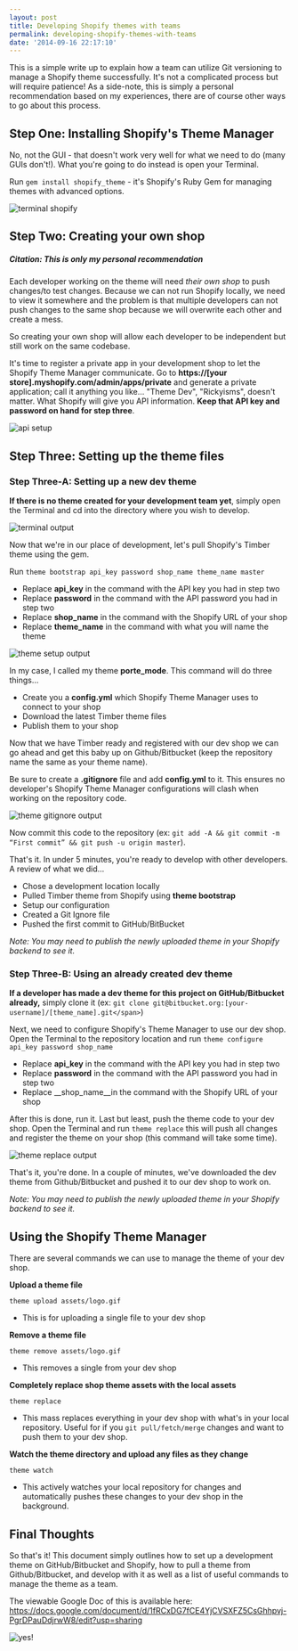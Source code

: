 ```yaml
---
layout: post
title: Developing Shopify themes with teams
permalink: developing-shopify-themes-with-teams
date: '2014-09-16 22:17:10'
---
```


This is a simple write up to explain how a team can utilize Git versioning to manage a Shopify theme successfully. It's not a complicated process but will require patience! As a side-note, this is simply a personal recommendation based on my experiences, there are of course other ways to go about this process.

## Step One: Installing Shopify's Theme Manager

No, not the GUI - that doesn't work very well for what we need to do (many GUIs don't!). What you're going to do instead is open your Terminal.

Run `gem install shopify_theme` - it's Shopify's Ruby Gem for managing themes with advanced options.

![terminal shopify](/assets/images/posts/shopify-1.png)

## Step Two: Creating your own shop

##### Citation: This is only my personal recommendation

Each developer working on the theme will need _their own shop_ to push changes/to test changes. Because we can not run Shopify locally, we need to view it somewhere and the problem is that multiple developers can not push changes to the same shop because we will overwrite each other and create a mess.

So creating your own shop will allow each developer to be independent but still work on the same codebase.

It's time to register a private app in your development shop to let the Shopify Theme Manager communicate. Go to __https://[your store].myshopify.com/admin/apps/private__ and generate a private application; call it anything you like… "Theme Dev", "Rickyisms", doesn't matter. What Shopify will give you API information. __Keep that API key and password on hand for step three__.

![api setup](/assets/images/posts/shopify-2.png)

## Step Three: Setting up the theme files

### __Step Three-A: Setting up a new dev theme__

__If there is no theme created for your development team yet__, simply open the Terminal and cd into the directory where you wish to develop.

![terminal output](/assets/images/posts/shopify-3.png)

Now that we're in our place of development, let's pull Shopify's Timber theme using the gem.

Run `theme bootstrap api_key password shop_name theme_name master`

- Replace __api_key__ in the command with the API key you had in step two
- Replace __password__ in the command with the API password you had in step two
- Replace __shop_name__ in the command with the Shopify URL of your shop
- Replace __theme_name__ in the command with what you will name the theme

![theme setup output](/assets/images/posts/shopify-4.png)

In my case, I called my theme __porte_mode__. This command will do three things…

- Create you a __config.yml__ which Shopify Theme Manager uses to connect to your shop
- Download the latest Timber theme files
- Publish them to your shop

Now that we have Timber ready and registered with our dev shop we can go ahead and get this baby up on Github/Bitbucket (keep the repository name the same as your theme name).

Be sure to create a __.gitignore__ file and add __config.yml__ to it. This ensures no developer's Shopify Theme Manager configurations will clash when working on the repository code.

![theme gitignore output](/assets/images/posts/shopify-5.png)

Now commit this code to the repository (ex: `git add -A && git commit -m “First commit” && git push -u origin master`).

That's it. In under 5 minutes, you're ready to develop with other developers. A review of what we did…

- Chose a development location locally
- Pulled Timber theme from Shopify using __theme bootstrap__
- Setup our configuration
- Created a Git Ignore file
- Pushed the first commit to GitHub/BitBucket

_Note: You may need to publish the newly uploaded theme in your Shopify backend to see it._

### __Step Three-B: Using an already created dev theme__

__If a developer has made a dev theme for this project on GitHub/Bitbucket already,__ simply clone it (ex: `git clone git@bitbucket.org:[your-username]/[theme_name].git</span>`)

Next, we need to configure Shopify's Theme Manager to use our dev shop. Open the Terminal to the repository location and run `theme configure api_key password shop_name`

- Replace __api_key__ in the command with the API key you had in step two
- Replace __password__ in the command with the API password you had in step two
- Replace __shop_name__in the command with the Shopify URL of your shop

After this is done, run it. Last but least, push the theme code to your dev shop. Open the Terminal and run `theme replace` this will push all changes and register the theme on your shop (this command will take some time).

![theme replace output](/assets/images/posts/shopify-6.png)

That's it, you're done. In a couple of minutes, we've downloaded the dev theme from Github/Bitbucket and pushed it to our dev shop to work on.

_Note: You may need to publish the newly uploaded theme in your Shopify backend to see it._

## Using the Shopify Theme Manager

There are several commands we can use to manage the theme of your dev shop.

__Upload a theme file__

`theme upload assets/logo.gif`

- This is for uploading a single file to your dev shop

__Remove a theme file__

`theme remove assets/logo.gif`

- This removes a single from your dev shop

__Completely replace shop theme assets with the local assets__

`theme replace`

- This mass replaces everything in your dev shop with what's in your local repository. Useful for if you `git pull/fetch/merge` changes and want to push them to your dev shop.

__Watch the theme directory and upload any files as they change__

`theme watch`

- This actively watches your local repository for changes and automatically pushes these changes to your dev shop in the background.

## Final Thoughts

So that's it! This document simply outlines how to set up a development theme on GitHub/Bitbucket and Shopify, how to pull a theme from Github/Bitbucket, and develop with it as well as a list of useful commands to manage the theme as a team.

The viewable Google Doc of this is available here: https://docs.google.com/document/d/1fRCxDG7fCE4YjCVSXFZ5CsGhhpvj-PgrDPauDdjrwW8/edit?usp=sharing

![yes!](/assets/images/posts/shopify-7.png)
